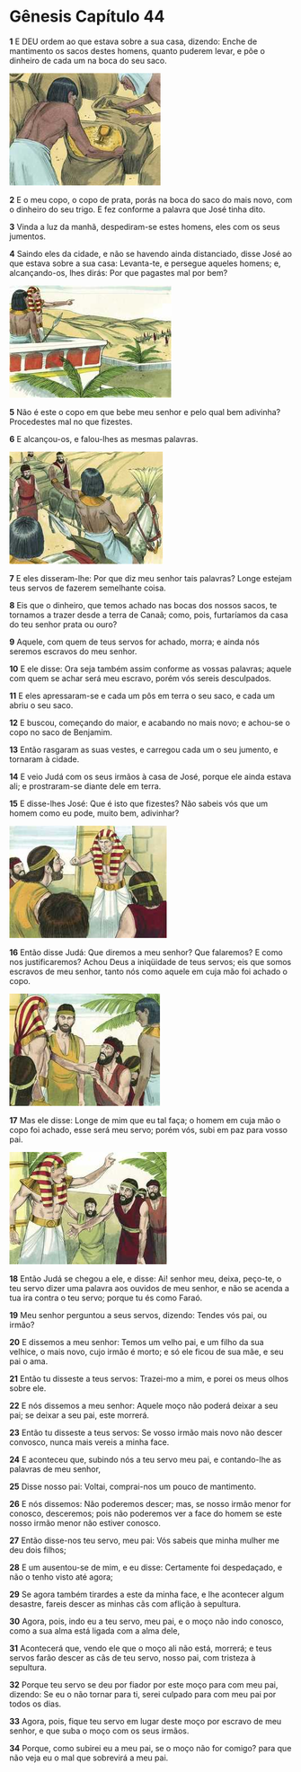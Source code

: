 # Gênesis Capítulo 44

**1** 	E DEU ordem ao que estava sobre a sua casa, dizendo: Enche de mantimento os sacos destes homens, quanto puderem levar, e põe o dinheiro de cada um na boca do seu saco.

![](../Images/SweetPublishing/1-44-1.jpg) 

**2** 	E o meu copo, o copo de prata, porás na boca do saco do mais novo, com o dinheiro do seu trigo. E fez conforme a palavra que José tinha dito.

**3** 	Vinda a luz da manhã, despediram-se estes homens, eles com os seus jumentos.

**4** 	Saindo eles da cidade, e não se havendo ainda distanciado, disse José ao que estava sobre a sua casa: Levanta-te, e persegue aqueles homens; e, alcançando-os, lhes dirás: Por que pagastes mal por bem?

![](../Images/SweetPublishing/1-44-3.jpg) 

**5** 	Não é este o copo em que bebe meu senhor e pelo qual bem adivinha? Procedestes mal no que fizestes.

**6** 	E alcançou-os, e falou-lhes as mesmas palavras.

![](../Images/SweetPublishing/1-44-4.jpg) 

**7** 	E eles disseram-lhe: Por que diz meu senhor tais palavras? Longe estejam teus servos de fazerem semelhante coisa.

**8** 	Eis que o dinheiro, que temos achado nas bocas dos nossos sacos, te tornamos a trazer desde a terra de Canaã; como, pois, furtaríamos da casa do teu senhor prata ou ouro?

**9** 	Aquele, com quem de teus servos for achado, morra; e ainda nós seremos escravos do meu senhor.

**10** 	E ele disse: Ora seja também assim conforme as vossas palavras; aquele com quem se achar será meu escravo, porém vós sereis desculpados.

**11** 	E eles apressaram-se e cada um pôs em terra o seu saco, e cada um abriu o seu saco.

**12** 	E buscou, começando do maior, e acabando no mais novo; e achou-se o copo no saco de Benjamim.

**13** 	Então rasgaram as suas vestes, e carregou cada um o seu jumento, e tornaram à cidade.

**14** 	E veio Judá com os seus irmãos à casa de José, porque ele ainda estava ali; e prostraram-se diante dele em terra.

**15** 	E disse-lhes José: Que é isto que fizestes? Não sabeis vós que um homem como eu pode, muito bem, adivinhar?

![](../Images/SweetPublishing/1-44-6.jpg) 

**16** 	Então disse Judá: Que diremos a meu senhor? Que falaremos? E como nos justificaremos? Achou Deus a iniqüidade de teus servos; eis que somos escravos de meu senhor, tanto nós como aquele em cuja mão foi achado o copo.

![](../Images/SweetPublishing/1-44-7.jpg) 

**17** 	Mas ele disse: Longe de mim que eu tal faça; o homem em cuja mão o copo foi achado, esse será meu servo; porém vós, subi em paz para vosso pai.

![](../Images/SweetPublishing/1-44-9.jpg) 

**18** 	Então Judá se chegou a ele, e disse: Ai! senhor meu, deixa, peço-te, o teu servo dizer uma palavra aos ouvidos de meu senhor, e não se acenda a tua ira contra o teu servo; porque tu és como Faraó.

**19** 	Meu senhor perguntou a seus servos, dizendo: Tendes vós pai, ou irmão?

**20** 	E dissemos a meu senhor: Temos um velho pai, e um filho da sua velhice, o mais novo, cujo irmão é morto; e só ele ficou de sua mãe, e seu pai o ama.

**21** 	Então tu disseste a teus servos: Trazei-mo a mim, e porei os meus olhos sobre ele.

**22** 	E nós dissemos a meu senhor: Aquele moço não poderá deixar a seu pai; se deixar a seu pai, este morrerá.

**23** 	Então tu disseste a teus servos: Se vosso irmão mais novo não descer convosco, nunca mais vereis a minha face.

**24** 	E aconteceu que, subindo nós a teu servo meu pai, e contando-lhe as palavras de meu senhor,

**25** 	Disse nosso pai: Voltai, comprai-nos um pouco de mantimento.

**26** 	E nós dissemos: Não poderemos descer; mas, se nosso irmão menor for conosco, desceremos; pois não poderemos ver a face do homem se este nosso irmão menor não estiver conosco.

**27** 	Então disse-nos teu servo, meu pai: Vós sabeis que minha mulher me deu dois filhos;

**28** 	E um ausentou-se de mim, e eu disse: Certamente foi despedaçado, e não o tenho visto até agora;

**29** 	Se agora também tirardes a este da minha face, e lhe acontecer algum desastre, fareis descer as minhas cãs com aflição à sepultura.

**30** 	Agora, pois, indo eu a teu servo, meu pai, e o moço não indo conosco, como a sua alma está ligada com a alma dele,

**31** 	Acontecerá que, vendo ele que o moço ali não está, morrerá; e teus servos farão descer as cãs de teu servo, nosso pai, com tristeza à sepultura.

**32** 	Porque teu servo se deu por fiador por este moço para com meu pai, dizendo: Se eu o não tornar para ti, serei culpado para com meu pai por todos os dias.

**33** 	Agora, pois, fique teu servo em lugar deste moço por escravo de meu senhor, e que suba o moço com os seus irmãos.

**34** 	Porque, como subirei eu a meu pai, se o moço não for comigo? para que não veja eu o mal que sobrevirá a meu pai.

